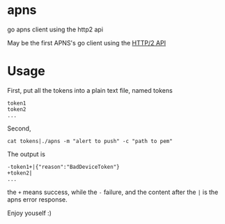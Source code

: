 # apns
go apns client using the http2 api

May be the first APNS's go client using the [HTTP/2 API](https://developer.apple.com/library/ios/documentation/NetworkingInternet/Conceptual/RemoteNotificationsPG/Chapters/APNsProviderAPI.html)

# Usage
First, put all the tokens into a plain text file, named tokens

```
token1
token2
...
```

Second,
```
cat tokens|./apns -m "alert to push" -c "path to pem"
```

The output is

```
-token1+|{"reason":"BadDeviceToken"}
+token2|
...
```

the `+` means success, while the `-` failure, and the content after the `|` is the apns error response.

Enjoy youself :)
